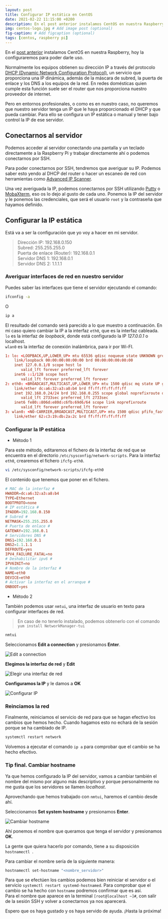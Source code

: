 ```yaml
---
layout: post
title: Configurar IP estática en CentOS
date: 2021-02-22 11:15:00 +0200
description: En el post anterior instalamos CentOS en nuestra Raspberry, hoy la configuraremos para poder darle uso. # Add post description (optional)
img: centos-logo.jpg # Add image post (optional)
fig-caption: # Add figcaption (optional)
tags: [centos, raspberry pi]
---
```


En el [post anterior][centosraspberry] instalamos CentOS en nuestra Raspberry, hoy la configuraremos para poder darle uso.

Normalmente los equipos obtienen su dirección IP a través del protocolo [DHCP (Dynamic Network Configuration Protocol)][dhcplink], un servicio que proporciona una IP dinámica, además de la máscara de subred, la puerta de enlace y los DNS a los equipos de la red. En redes domésticas quien cumple esta función suele ser el router que nos proporciona nuestro proveedor de internet.

Pero en entornos profesionales, o como es en nuestro caso, no queremos que nuestro servidor tenga un IP que le haya proporcionado el DHCP y que pueda cambiar. Para ello se configura un IP estática o manual y tener bajo control la IP de ese servidor.

## Conectarnos al servidor

Podemos acceder al servidor conectando una pantalla y un teclado directamente a la Raspberry Pi y trabajar directamente ahí o podemos conectarnos por SSH.

Para poder conectarnos por SSH, tendremos que averiguar su IP. Podemos saber esto yendo al DHCP del router o hacer un escaneo de red con herramientas como [Advanced IP Scanner][ipscanner].

Una vez averiguada la IP, podemos conectarnos por SSH utilizando [Putty][puttylink] o [MobaXterm][mobalink], eso os lo dejo al gusto de cada uno. Ponemos la IP del servidor y le ponemos las credenciales, que será el usuario `root` y la contraseña que hayamos definido.

## Configurar la IP estática

Está va a ser la configuración que yo voy a hacer en mi servidor.

> Dirección IP: 192.168.0.150  
> Subred: 255.255.255.0  
> Puerta de enlace (Router): 192.168.0.1  
> Servidor DNS 1: 192.168.0.1  
> Servidor DNS 2: 1.1.1.1

### Averiguar interfaces de red en nuestro servidor

Puedes saber las interfaces que tiene el servidor ejecutando el comando:

```bash
ifconfig -a
```

O

```bash
ip a
```

El resultado del comando será parecido a lo que muestro a continuación. En mi caso quiero cambiar la IP a la interfaz `eth0`, que es la interfaz cableada.  
`lo` es la interfaz de *loopback*, donde está configurado la IP *127.0.0.1* o localhost.  
`wlan0` es la interfaz de conexión inalámbrica, para ir por Wi-FI.

```conf
1: lo: <LOOPBACK,UP,LOWER_UP> mtu 65536 qdisc noqueue state UNKNOWN group default qlen 1000
    link/loopback 00:00:00:00:00:00 brd 00:00:00:00:00:00
    inet 127.0.0.1/8 scope host lo
       valid_lft forever preferred_lft forever
    inet6 ::1/128 scope host
       valid_lft forever preferred_lft forever
2: eth0: <BROADCAST,MULTICAST,UP,LOWER_UP> mtu 1500 qdisc mq state UP group default qlen 1000
    link/ether dc:a6:32:a3:a8:b4 brd ff:ff:ff:ff:ff:ff
    inet 192.168.0.24/24 brd 192.168.0.255 scope global noprefixroute dynamic eth0
       valid_lft 2733sec preferred_lft 2733sec
    inet6 fe80::806d:e80d:c6fb:69d6/64 scope link noprefixroute
       valid_lft forever preferred_lft forever
3: wlan0: <NO-CARRIER,BROADCAST,MULTICAST,UP> mtu 1500 qdisc pfifo_fast state DOWN group default qlen 1000
    link/ether 62:c3:19:db:2a:2c brd ff:ff:ff:ff:ff:ff
```

### Configurar la IP estática

* Método 1

Para este método, editaremos el fichero de la interfaz de red que se encuentra en el directorio `/etc/sysconfig/network-scripts`. Para la interfaz `eth0`, crearemos el fichero `ifcfg-eth0`.

```bash
vi /etc/sysconfig/network-scripts/ifcfg-eth0
```

El contenido que tenemos que poner en el fichero.

```conf
# MAC de la interfaz #
HWADDR=dc:a6:32:a3:a8:b4
TYPE=Ethernet
BOOTPROTO=none
# IP estática #
IPADDR=192.168.0.150
# Subred #
NETMASK=255.255.255.0
# Puerta de enlace #
GATEWAY=192.168.0.1
# Servidores DNS #
DNS1=192.168.0.1
DNS2=1.1.1.1
DEFROUTE=yes
IPV4_FAILURE_FATAL=no
# Deshabilitar ipv6 #
IPV6INIT=no
# Nombre de la interfaz #
NAME=eth0
DEVICE=eth0
# Activar la interfaz en el arranque #
ONBOOT=yes
```

* Método 2

También podemos usar `nmtui`, una interfaz de usuario en texto para configurar interfaces de red.

> En caso de no tenerlo instalado, podemos obtenerlo con el comando `yum install NetworkManager-tui`

```bash
nmtui
```

Seleccionamos **Edit a connection** y presionamos **Enter**.

![Edit a connection][nmtui01]  

**Elegimos la interfaz de red** y **Edit**

![Elegir una interfaz de red][nmtui02]

**Configuramos la IP** y le damos a **OK**

![Configurar IP][nmtui03]

### Reinciamos la red

Finalmente, reiniciamos el servicio de red para que se hagan efectivo los cambios que hemos hecho. Cuando hagamos esto no echará de la sesión porque se ha cambiado de IP.

```bash
systemctl restart network
```

Volvemos a ejecutar el comando `ip a` para comprobar que el cambio se ha hecho efectivo.

### Tip final. Cambiar hostname

Ya que hemos configurado la IP del servidor, vamos a cambiar también el nombre del mismo por alguno más descriptivo y porque personalmente no me gusta que los servidores se llamen *localhost*.

Aprovechando que hemos trabajado con `nmtui`, haremos el cambio desde ahí.

Seleccionamos **Set system hostname** y presionamos **Enter**.

![Cambiar hostname][nmtui04]

Ahí ponemos el nombre que queramos que tenga el servidor y presionamos **OK**.

La gente que quiera hacerlo por comando, tiene a su disposición `hostnamectl `.

Para cambiar el nombre sería de la siguiente manera:

```bash
hostnamectl set-hostname "<nombre_servidor>"
```

Para que se efectúen los cambios podemos bien reiniciar el servidor o el servicio `systemctl restart systemd-hostnamed`. Para comprobar que el cambio se ha hecho con `hostname` podremos confirmar que es así.  
Para el nombre que aparece en la terminal `[root@localhost ~]#`, con salir de la sesión SSH y volver a conectarnos ya nos aparecerá.

Espero que os haya gustado y os haya servido de ayuda. ¡Hasta la próxima!

[centosraspberry]: https://www.samurantech.com/instalar-centos-raspberry-pi/
[dhcplink]: https://es.wikipedia.org/wiki/Protocolo_de_configuraci%C3%B3n_din%C3%A1mica_de_host
[ipscanner]: https://www.advanced-ip-scanner.com/es/
[puttylink]: https://www.putty.org/
[mobalink]: https://mobaxterm.mobatek.net/download.html
[nmtui01]: {{site.baseurl}}/assets/img/posts/nmtui-01.png "Edit a connection"
[nmtui02]: {{site.baseurl}}/assets/img/posts/nmtui-02.png "Elegir una interfaz de red"
[nmtui03]: {{site.baseurl}}/assets/img/posts/nmtui-03.png "Configurar IP"
[nmtui04]: {{site.baseurl}}/assets/img/posts/nmtui-04.png "Cambiar hostname"
